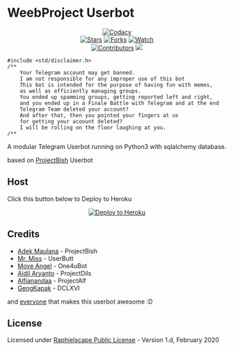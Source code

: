 # WeebProject Userbot

<p align="center">
    <a href="https://app.codacy.com/gh/ronaldyganteng/projecto/dashboard"> <img src="https://img.shields.io/codacy/grade/a723cb464d5a4d25be3152b5d71de82d?color=blue&logo=codacy&style=flat-square" alt="Codacy" /></a><br>
    <a href="https://github.com/ronaldyganteng/projecto/stargazers"> <img src="https://img.shields.io/github/stars/ronaldyganteng/projecto?logo=github&style=flat-square" alt="Stars" /></a>
    <a href="https://github.com/ronaldyganteng/projecto/network/members"> <img src="https://img.shields.io/github/forks/ronaldyganteng/projecto?logo=github&style=flat-square" alt="Forks" /></a>
    <a href="https://github.com/ronaldyganteng/projecto/watchers"> <img src="https://img.shields.io/github/watchers/ronaldyganteng/projecto?logo=github&style=flat-square" alt="Watch" /></a><br>
    <a href="https://github.com/ronaldyganteng/projecto/graphs/contributors"> <img src="https://img.shields.io/github/contributors/ronaldyganteng/projecto?color=blue&style=flat-square" alt="Contributors" /></a>
    <a href="https://pypi.org/project/Telethon/"> <img src="https://img.shields.io/pypi/v/telethon?label=telethon&logo=pypi&logoColor=white&style=flat-square" /></a>
</p>

```
#include <std/disclaimer.h>
/**
    Your Telegram account may get banned.
    I am not responsible for any improper use of this bot
    This bot is intended for the purpose of having fun with memes,
    as well as efficiently managing groups.
    You ended up spamming groups, getting reported left and right,
    and you ended up in a Finale Battle with Telegram and at the end
    Telegram Team deleted your account?
    And after that, then you pointed your fingers at us
    for getting your acoount deleted?
    I will be rolling on the floor laughing at you.
/**
```

A modular Telegram Userbot running on Python3 with sqlalchemy database. 

based on [ProjectBish](https://github.com/adekmaulana/ProjectBish) Userbot
 
 ## Host
Click this button below to Deploy to Heroku
<p align="center"><a href="https://heroku.com/deploy?template=https://github.com/ronaldyganteng/projecto/tree/master"> <img src="https://www.herokucdn.com/deploy/button.png" alt="Deploy to Heroku"/></a></p>

## Credits
* [Adek Maulana](https://github.com/adekmaulana) - ProjectBish
* [Mr. Miss](https://github.com/keselekpermen69) - UserButt
* [Move Angel](https://github.com/MoveAngel) - One4uBot
* [Aidil Aryanto](https://github.com/aidilaryanto) - ProjectDils
* [Alfianandaa](https://github.com/alfianandaa) - ProjectAlf
* [GengKapak](https://github.com/GengKapak) - DCLXVI

and [everyone](https://github.com/ronaldyganteng/projecto/graphs/contributors) that makes this userbot awesome :D

## License
Licensed under [Raphielscape Public License](https://github.com/ronaldyganteng/projecto/blob/master/LICENSE) - Version 1.d, February 2020
